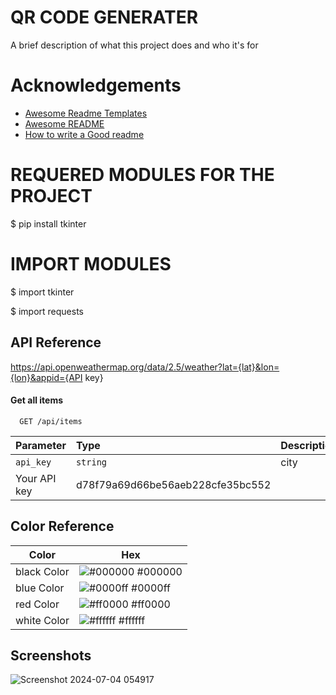 
# QR CODE GENERATER

A brief description of what this project does and who it's for


# Acknowledgements

 - [Awesome Readme Templates](https://awesomeopensource.com/project/elangosundar/awesome-README-templates)
 - [Awesome README](https://github.com/matiassingers/awesome-readme)
 - [How to write a Good readme](https://bulldogjob.com/news/449-how-to-write-a-good-readme-for-your-github-project)

# REQUERED  MODULES FOR THE PROJECT 
$ pip install tkinter

# IMPORT MODULES 
$ import tkinter

$ import requests

## API Reference

https://api.openweathermap.org/data/2.5/weather?lat={lat}&lon={lon}&appid={API key}

#### Get all items

```http
  GET /api/items
```

| Parameter | Type     | Description                |
| :-------- | :------- | :------------------------- |
| `api_key` | `string` | city
Your API key |  d78f79a69d66be56aeb228cfe35bc552

## Color Reference


| Color             | Hex                                                                |
| ----------------- | ------------------------------------------------------------------ |
| black  Color | ![#000000](https://via.placeholder.com/10/0a192f?text=+) #000000 |
| blue Color | ![#0000ff](https://via.placeholder.com/10/f8f8f8?text=+) #0000ff |
|red  Color | ![#ff0000](https://via.placeholder.com/10/00b48a?text=+) #ff0000 |
| white Color | ![#ffffff](https://via.placeholder.com/10/00b48a?text=+) #ffffff |


## Screenshots
![Screenshot 2024-07-04 054917](https://github.com/VishalRock04/weather/assets/133562727/935e4e2d-dc9b-4bb4-ac1e-4b31dd304ba8)

